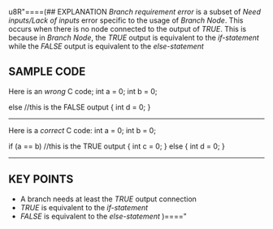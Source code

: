 u8R"====(## EXPLANATION
*Branch requirement error* is a subset of *Need inputs/Lack of inputs* error
specific to the usage of *Branch Node*. This occurs when there is no node
connected to the output of *TRUE*. This is because in *Branch Node*, the *TRUE*
output is equivalent to the *if-statement* while the *FALSE* output is
equivalent to the *else-statement*
## SAMPLE CODE
Here is an *wrong* C code;
int a = 0;
int b = 0;

else //this is the FALSE output
{
  int d = 0;
}
***
Here is a *correct* C code:
int a = 0;
int b = 0;

if (a == b) //this is the TRUE output
{
  int c = 0;
}
else
{
  int d = 0;
}
***
## KEY POINTS
  * A branch needs at least the *TRUE* output connection
  * *TRUE* is equivalent to the *if-statement*
  * *FALSE* is equivalent to the *else-statement*
)===="
